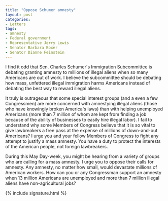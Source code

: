 ```yaml
---
title: "Oppose Schumer amnesty"
layout: post
categories:
- Letters
tags:
- amnesty
- Federal government
- Representative Jerry Lewis
- Senator Barbara Boxer
- Senator Dianne Feinstein
---
```


I find it odd that Sen. Charles Schumer's Immigration Subcommittee is debating granting amnesty to millions of illegal aliens when so many Americans are out of work. I believe the subcommittee should be debating how mass, unfettered illegal immigration harms Americans instead of debating the best way to reward illegal aliens.

It truly is outrageous that some special interest groups (and a even a few Congressmen) are more concerned with amnestying illegal aliens (those who have knowingly broken America's laws) than with helping unemployed Americans (more than 7 million of whom are kept from finding a job because of the ability of businesses to easily hire illegal labor). I fail to understand why some Members of Congress believe that it is so vital to give lawbreakers a free pass at the expense of millions of down-and-out Americans? I urge you and your fellow Members of Congress to fight any attempt to justify a mass amnesty. You have a duty to protect the interests of the American people, not foreign lawbreakers.

During this May Day-week, you might be hearing from a variety of groups who are calling for a mass amnesty. I urge you to oppose their calls for amnesty. Any amnesty, no matter how small, would devastate millions of American workers. How can you or any Congressman support an amnesty when 13 million Americans are unemployed and more than 7 million illegal aliens have non-agricultural jobs?

{% include signature.html %}
